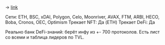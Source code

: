 -> [link](https://debank.com/)

Сети: ETH, BSC, xDAI, Polygon, Celo, Moonriver, AVAX, FTM, ARBI, HECO, Boba, Cronos, OEC, Optimism
Трекает NFT: Да (ETH)
Трекает DeFi: Да

Реально банк DeFi-знаний: берёт инфу из +- 700 протоколов.
Есть лист со всеми и таблица лидеров по TVL.